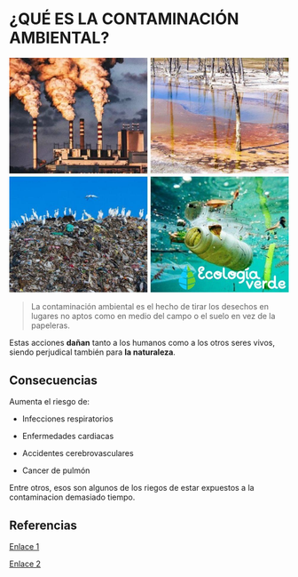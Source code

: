 # ¿QUÉ ES LA CONTAMINACIÓN AMBIENTAL?
![Contaminacion](img/tipos_de_contaminantes_ambientales_2477_orig.jpg)
>La contaminación ambiental es el hecho de tirar los desechos en lugares no aptos como en medio del campo o el suelo en vez de la papeleras.

Estas acciones **dañan** tanto a los humanos como a los otros seres vivos, siendo perjudical también para **la naturaleza**.

## Consecuencias
Aumenta el riesgo de:
* Infecciones respiratorios

* Enfermedades cardiacas

* Accidentes cerebrovasculares

* Cancer de pulmón

Entre otros, esos son algunos de los riegos de estar expuestos a la contaminacion demasiado tiempo.

Referencias
----
[Enlace 1](https://www.culturarecreacionydeporte.gov.co/es/bogotanitos/que-es-la-contaminacion-ambiental)

[Enlace 2](https://www.paho.org/es/temas/calidad-aire-salud/contaminacion-aire-ambiental-exterior-vivienda-preguntas-frecuentes)